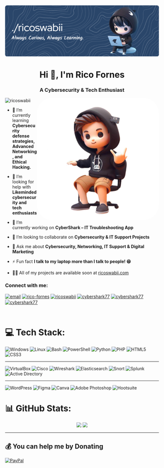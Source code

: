 <p align="center"><img src="./image1.png" alt="Header"></p>
<h1 align="center">Hi 👋, I'm Rico Fornes</h1>
<h3 align="center">A Cybersecurity & Tech Enthusiast</h3>
<img src="https://raw.githubusercontent.com/ricoswabii/ricoswabii/main/wand.png" alt="coding" width="400"  align="right" style="border-radius: 50px;">
<p align="left"> <img src="https://komarev.com/ghpvc/?username=ricoswabii&label=Profile%20views&color=0e75b6&style=flat" alt="ricoswabii" /> </p>



- 🌱 I’m currently learning **Cybersecurity defense strategies, Advanced Networking, and Ethical Hacking.**
  
- 🤝 I’m looking for help with **Likeminded cybersecurity and tech enthusiasts**

-  🔭 I’m currently working on **CyberShark – IT Troubleshooting App**

- 👯 I’m looking to collaborate on **Cybersecurity & IT Support Projects**

- 💬 Ask me about **Cybersecurity, Networking, IT Support & Digital Marketing**

- ⚡ Fun fact **I talk to my laptop more than I talk to people! 😆**

- 👨‍💻 All of my projects are available soon at [ricoswabii.com](https://ricoswabii.github.io/cybershark777/)

<h3 align="left">Connect with me:</h3>
<p align="left">
<a href="mailto:fornes.rico77@gmail.com" target="blank"><img align="center" src="https://raw.githubusercontent.com/simple-icons/simple-icons/develop/icons/gmail.svg" alt="email" height="30" width="40" /></a>
<a href="https://linkedin.com/in/rico-fornes" target="blank"><img align="center" src="https://raw.githubusercontent.com/rahuldkjain/github-profile-readme-generator/master/src/images/icons/Social/linked-in-alt.svg" alt="rico-fornes" height="30" width="40" /></a>
<a href="https://twitter.com/ricoswabii" target="blank"><img align="center" src="https://raw.githubusercontent.com/rahuldkjain/github-profile-readme-generator/master/src/images/icons/Social/twitter.svg" alt="ricoswabii" height="30" width="40" /></a>  
<a href="https://instagram.com/cybershark77" target="blank"><img align="center" src="https://raw.githubusercontent.com/rahuldkjain/github-profile-readme-generator/master/src/images/icons/Social/instagram.svg" alt="cybershark77" height="30" width="40" /></a>
<a href="https://www.youtube.com/c/cybershark77" target="blank"><img align="center" src="https://raw.githubusercontent.com/rahuldkjain/github-profile-readme-generator/master/src/images/icons/Social/youtube.svg" alt="cybershark77" height="30" width="40" /></a>
<a href="https://reddit.com/user/ricoswabii" target="blank"><img align="center" src="https://raw.githubusercontent.com/simple-icons/simple-icons/develop/icons/reddit.svg" alt="cybershark77" height="30" width="40" /></a>

</p>
<br>

# 💻 Tech Stack:
![Windows](https://img.shields.io/badge/Windows-%230078D6.svg?style=for-the-badge&logo=windows&logoColor=white)
![Linux](https://img.shields.io/badge/Linux-%23FCC624.svg?style=for-the-badge&logo=linux&logoColor=black)
![Bash](https://img.shields.io/badge/Bash-%23121011.svg?style=for-the-badge&logo=gnu-bash&logoColor=white)
![PowerShell](https://img.shields.io/badge/PowerShell-%235391FE.svg?style=for-the-badge&logo=powershell&logoColor=white)
![Python](https://img.shields.io/badge/python-3670A0?style=for-the-badge&logo=python&logoColor=ffdd54)
![PHP](https://img.shields.io/badge/php-%23777BB4.svg?style=for-the-badge&logo=php&logoColor=white)
![HTML5](https://img.shields.io/badge/html5-%23E34F26.svg?style=for-the-badge&logo=html5&logoColor=white)
![CSS3](https://img.shields.io/badge/css3-%231572B6.svg?style=for-the-badge&logo=css3&logoColor=white)

---

![VirtualBox](https://img.shields.io/badge/VirtualBox-%23007ACC.svg?style=for-the-badge&logo=virtualbox&logoColor=white)
![Cisco](https://img.shields.io/badge/cisco-%23049fd9.svg?style=for-the-badge&logo=cisco&logoColor=black)
![Wireshark](https://img.shields.io/badge/Wireshark-%231670A0.svg?style=for-the-badge&logo=wireshark&logoColor=white)
![Elasticsearch](https://img.shields.io/badge/elasticsearch-%230377CC.svg?style=for-the-badge&logo=elasticsearch&logoColor=white)
![Snort](https://img.shields.io/badge/Snort-%23F00000.svg?style=for-the-badge&logo=snort&logoColor=white)
![Splunk](https://img.shields.io/badge/splunk-%23000000.svg?style=for-the-badge&logo=splunk&logoColor=white)
![Active Directory](https://img.shields.io/badge/Active%20Directory-%230078D6.svg?style=for-the-badge&logo=microsoft&logoColor=white)

---

![WordPress](https://img.shields.io/badge/WordPress-%23117AC9.svg?style=for-the-badge&logo=WordPress&logoColor=white)
![Figma](https://img.shields.io/badge/Figma-%23F24E1E.svg?style=for-the-badge&logo=figma&logoColor=white)
![Canva](https://img.shields.io/badge/Canva-%2300C4CC.svg?style=for-the-badge&logo=Canva&logoColor=white)
![Adobe Photoshop](https://img.shields.io/badge/Adobe%20Photoshop-%2331A8FF.svg?style=for-the-badge&logo=adobe-photoshop&logoColor=white)
![Hootsuite](https://img.shields.io/badge/Hootsuite-%238A3F7E.svg?style=for-the-badge&logo=hootsuite&logoColor=white)




# 📊 GitHub Stats:
<p align="center">
  <img src="https://nirzak-streak-stats.vercel.app/?user=ricoswabii&theme=dark&hide_border=false" width="48%" />
  <img src="https://github-contributor-stats.vercel.app/api?username=ricoswabii&limit=5&theme=dark&combine_all_yearly_contributions=true" width="48%" />
</p>

---


  ## 💰 You can help me by Donating
  [![PayPal](https://img.shields.io/badge/PayPal-00457C?style=for-the-badge&logo=paypal&logoColor=white)](https://paypal.me/ricoswabii) 

  
<!-- Proudly created with GPRM ( https://gprm.itsvg.in ) -->
